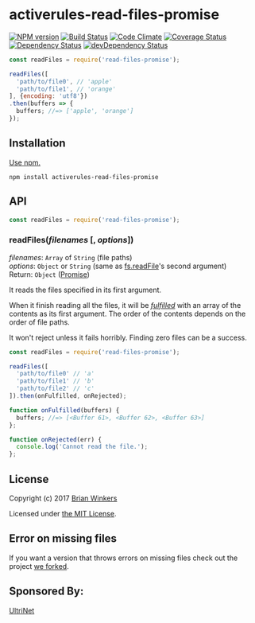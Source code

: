 # activerules-read-files-promise

[![NPM version](https://img.shields.io/npm/v/activerules-read-files-promise.svg)](https://www.npmjs.com/package/activerules-read-files-promise)
[![Build Status](https://travis-ci.org/bwinkers/activerules-read-files-promise.svg?branch=master)](https://travis-ci.org/bwinkers/activerules-read-files-promise)
[![Code Climate](https://codeclimate.com/github/bwinkers/activerules-read-files-promise/badges/gpa.svg)](https://codeclimate.com/github/bwinkers/activerules-read-files-promise)
[![Coverage Status](https://img.shields.io/coveralls/bwinkers/activerules-read-files-promise.svg)](https://coveralls.io/github/bwinkers/activerules-read-files-promise)
[![Dependency Status](https://img.shields.io/david/bwinkers/activerules-read-files-promise.svg?label=deps)](https://david-dm.org/bwinkers/activerules-read-files-promise)
[![devDependency Status](https://img.shields.io/david/dev/bwinkers/activerules-read-files-promise.svg?label=devDeps)](https://david-dm.org/bwinkers/activerules-read-files-promise#info=devDependencies)

```javascript
const readFiles = require('read-files-promise');

readFiles([
  'path/to/file0', // 'apple'
  'path/to/file1', // 'orange'
], {encoding: 'utf8'})
.then(buffers => {
  buffers; //=> ['apple', 'orange']
});
```

## Installation

[Use npm.](https://docs.npmjs.com/cli/install)

```
npm install activerules-read-files-promise
```

## API

```javascript
const readFiles = require('read-files-promise');
```

### readFiles(*filenames* [, *options*])

*filenames*: `Array` of `String` (file paths)  
*options*: `Object` or `String` (same as [fs.readFile](https://nodejs.org/api/fs.html#fs_fs_readfile_filename_options_callback)'s second argument)  
Return: `Object` ([Promise][promise])

It reads the files specified in its first argument.

When it finish reading all the files, it will be [*fulfilled*](https://promisesaplus.com/#point-26) with an array of the contents as its first argument. The order of the contents depends on the order of file paths.

It won't reject unless it fails horribly. Finding zero files can be a success.

```javascript
const readFiles = require('read-files-promise');

readFiles([
  'path/to/file0' // 'a'
  'path/to/file1' // 'b'
  'path/to/file2' // 'c'
]).then(onFulfilled, onRejected);

function onFulfilled(buffers) {
  buffers; //=> [<Buffer 61>, <Buffer 62>, <Buffer 63>]
};

function onRejected(err) {
  console.log('Cannot read the file.');
};
```

## License

Copyright (c) 2017 [Brian Winkers](https://github.com/bwinkers)

Licensed under [the MIT License](./LICENSE).

[promise]: https://promisesaplus.com/

## Error on missing files

If you want a version that throws errors on missing files check out the project [we forked](https://github.com/shinnn/read-files-promise).


## Sponsored By:
[UltriNet](http://www.ultri.net)
